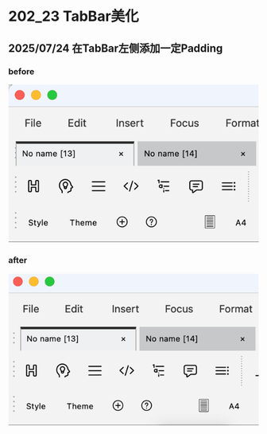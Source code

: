 # 202_23 TabBar美化
## 2025/07/24 在TabBar左侧添加一定Padding
### before
![before](image/202_23_before.png)
### after
![after](image/202_23_after.png)
